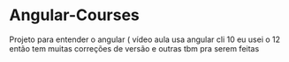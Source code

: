 # Angular-Courses
Projeto para entender o angular ( vídeo aula usa angular cli 10 eu usei o 12 então tem muitas correções de versão e outras tbm pra serem feitas
